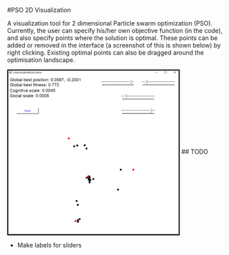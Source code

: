 #PSO 2D Visualization

A visualization tool for 2 dimensional Particle swarm optimization (PSO). Currently, the user can specify his/her own objective function (in the code), and also specify points where the solution is optimal. These points can be added or removed in the interface (a screenshot of this is shown below) by right clicking. Existing optimal points can also be dragged around the optimisation landscape.

<img src="Screenshot1.png" width="400" align="center">   ## TODO
+ Make labels for sliders
